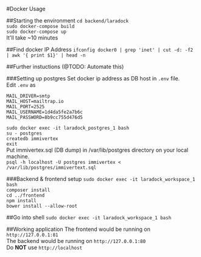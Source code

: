 #Docker Usage

##Starting the environment
`cd backend/laradock`<br>
`sudo docker-compose build`<br>
`sudo docker-compose up`<br>
It'll take ~10 minutes

##Find docker IP Address
`ifconfig docker0 | grep 'inet' | cut -d: -f2 | awk '{ print $1}' | head -n`

##Further instuctions
(@TODO: Automate this)<br>

###Setting up postgres
Set docker ip address as DB host in `.env` file.<br>
Edit `.env` as<br>
```.env
MAIL_DRIVER=smtp
MAIL_HOST=mailtrap.io
MAIL_PORT=2525
MAIL_USERNAME=1d4da5fe2a7b6c
MAIL_PASSWORD=8b9cc755d476d5
```
`sudo docker exec -it laradock_postgres_1 bash`<br>
`su - postgres`<br>
`createdb immivertex`<br>
`exit`<br>
Put immivertex.sql (DB dump) in /var/lib/postgres directory on your local machine.<br>
`psql -h localhost -U postgres immivertex < /var/lib/postgres/immivertext.sql`

###Backend & frontend setup
`sudo docker exec -it laradock_workspace_1 bash`<br>
`composer install`<br>
`cd ../frontend`<br>
`npm install`<br>
`bower install --allow-root`

##Go into shell
`sudo docker exec -it laradock_workspace_1 bash`

##Working application
The frontend would be running on `http://127.0.0.1:81`<br>
The backend would be running on `http://127.0.0.1:80`<br>
Do **NOT** use `http://localhost`